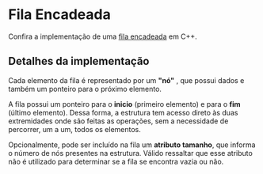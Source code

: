 # Fila Encadeada

Confira a implementação de uma [fila encadeada](filaEncadeada.cpp) em C++.

## Detalhes da implementação

Cada elemento da fila é representado por um **"nó"** , que possui dados e também um ponteiro para o próximo elemento.

A fila possui um ponteiro para o **inicio** (primeiro elemento) e para o **fim** (último elemento). Dessa forma, a estrutura tem acesso direto às duas extremidades onde são feitas as operações, sem a necessidade de percorrer, um a um, todos os elementos.

Opcionalmente, pode ser incluído na fila um **atributo tamanho**, que informa o número de nós presentes na estrutura. Válido ressaltar que esse atributo não é utilizado para determinar se a fila se encontra vazia ou não.